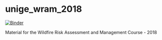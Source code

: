 # unige_wram_2018

[![Binder](https://mybinder.org/badge.svg)](https://mybinder.org/v2/gh/mirkodandrea/unige-wram-2018/master)

Material for the Wildfire Risk Assessment and Management Course - 2018
